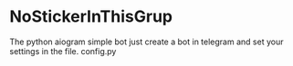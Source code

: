 # NoStickerInThisGrup
The python aiogram simple bot
just create a bot in telegram and set your settings in the file. config.py
